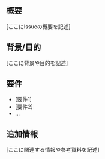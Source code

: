 ## 概要
[ここにIssueの概要を記述]

## 背景/目的
[ここに背景や目的を記述]

## 要件
- [要件1]
- [要件2]
- ...

## 追加情報
[ここに関連する情報や参考資料を記述]

